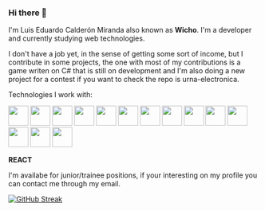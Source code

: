 ### Hi there 👋

I'm Luis Eduardo Calderón Miranda also known as **Wicho**. I'm a developer and currently studying web technologies.

I don't have a job yet, in the sense of getting some sort of income, but I contribute in some projects, the one with most of my contributions is a game writen on C# that is still on development and I'm also doing a new project for a contest if you want to check the repo is urna-electronica.

Technologies I work with:

<img src="https://user-images.githubusercontent.com/54341712/179639606-cccec84d-4b29-4ca6-92f3-6c714b11a4ca.svg" width="40">
<img src="https://user-images.githubusercontent.com/54341712/179639607-6e0f88fa-8958-4e3e-9a53-66cbc7bc4f45.svg" width="40">
<img src="https://user-images.githubusercontent.com/54341712/179639609-6d8f7bf2-8e01-446f-b4d2-f723d5521d93.svg" width="40">
<img src="https://user-images.githubusercontent.com/54341712/179639610-1c41ecab-f4bf-407e-a09d-4bdfd2a6af43.svg" width="40">
<img src="https://user-images.githubusercontent.com/54341712/179639611-7a87fdf1-27a3-4bcb-b33f-06474c0e76e7.svg" width="40">
<img src="https://user-images.githubusercontent.com/54341712/179639612-1e4f02ca-d1cf-49e4-af97-bf6fe95af306.svg" width="40">
<img src="https://user-images.githubusercontent.com/54341712/179639613-4b348870-c662-4233-9c10-73521b39977f.svg" width="40">
<img src="https://user-images.githubusercontent.com/54341712/179639620-810af5d3-b647-425f-99bc-b74d5e1f07e9.svg" width="40">
<img src="https://user-images.githubusercontent.com/54341712/179639622-e712f5e4-575f-45d7-9f35-35d3d36438e6.svg" width="40">
<img src="https://user-images.githubusercontent.com/54341712/179639623-426302c6-957d-409a-91eb-bce0020cd9ae.svg" width="40">
<img src="https://user-images.githubusercontent.com/54341712/179639624-b4023635-811c-4137-86aa-47a976382250.svg" width="40">
<img src="https://user-images.githubusercontent.com/54341712/179639625-ed3afad3-c382-43a0-9060-e7670f87eca2.svg" width="40">
<img src="https://user-images.githubusercontent.com/54341712/179639626-b8ea5aec-df42-43f0-b1d8-ebef54b48194.svg" width="40">
<img src="https://user-images.githubusercontent.com/54341712/179639628-11280237-cbeb-45cc-b64e-f0ce748f5fc1.svg" width="40">

**REACT**

I'm availabe for junior/trainee positions, if your interesting on my profile you can contact me through my email.

[![GitHub Streak](https://github-readme-streak-stats.herokuapp.com/?user=Wichosu)](https://git.io/streak-stats)
